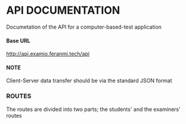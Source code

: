 # API DOCUMENTATION
Documetation of the API for a computer-based-test application

#### Base URL 
http://api.examio.feranmi.tech/api

#### NOTE
Client-Server data transfer should be via the standard JSON format

### ROUTES
The routes are divided into two parts; the students' and the examiners' routes
